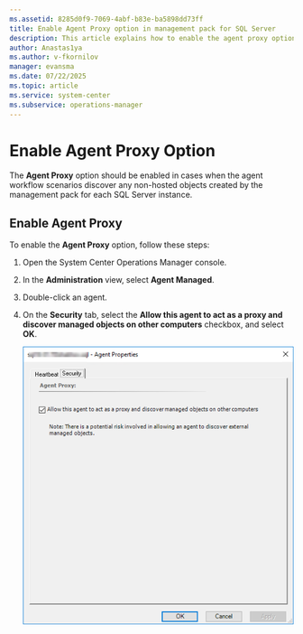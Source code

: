 ```yaml
---
ms.assetid: 8285d0f9-7069-4abf-b83e-ba5898dd73ff
title: Enable Agent Proxy option in management pack for SQL Server
description: This article explains how to enable the agent proxy option
author: Anastas1ya
ms.author: v-fkornilov
manager: evansma
ms.date: 07/22/2025
ms.topic: article
ms.service: system-center
ms.subservice: operations-manager
---
```


# Enable Agent Proxy Option

The **Agent Proxy** option should be enabled in cases when the agent workflow scenarios discover any non-hosted objects created by the management pack for each SQL Server instance.

## Enable Agent Proxy

To enable the **Agent Proxy** option, follow these steps:

1. Open the System Center Operations Manager console.

2. In the **Administration** view, select **Agent Managed**.

3. Double-click an agent.

4. On the **Security** tab, select the **Allow this agent to act as a proxy and discover managed objects on other computers** checkbox, and select **OK**.

    ![Screenshot showing Enable agent proxy option.](./media/sql-server-management-pack/enabling-agent-proxy-option.png)
